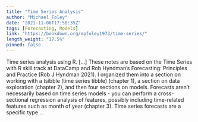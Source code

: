 ```yaml
---
title: "Time Series Analysis"
author: "Michael Foley"
date: "2021-11-06T17:58:35Z"
tags: [Forecasting, Models]
link: "https://bookdown.org/mpfoley1973/time-series/"
length_weight: "17.5%"
pinned: false
---
```


Time series analysis using R. [...] These notes are based on the Time Series with R skill track at DataCamp and Rob Hyndman’s Forecasting: Principles and Practice (Rob J Hyndman 2021). I organized them into a section on working with a tsibble (time series tibble) (chapter 1), a section on data exploration (chapter 2), and then four sections on models. Forecasts aren’t necessarily based on time series models - you can perform a cross-sectional regression analysis of features, possibly including time-related features such as month of year (chapter 3). Time series forecasts are a specific type ...
